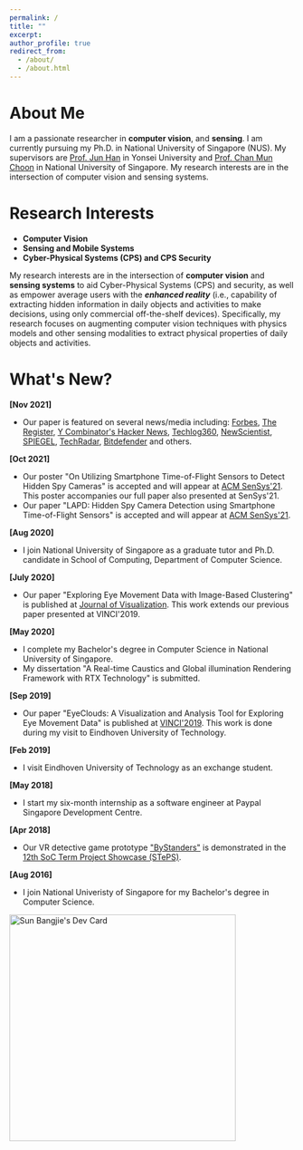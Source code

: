```yaml
---
permalink: /
title: ""
excerpt: 
author_profile: true
redirect_from: 
  - /about/
  - /about.html
---
```


About Me
======

I am a passionate researcher in **computer vision**, and **sensing**. I am currently pursuing my Ph.D. in National University of Singapore (NUS). My supervisors are [Prof. Jun Han](https://www.junhan.org/home) in Yonsei University and [Prof. Chan Mun Choon](https://www.comp.nus.edu.sg/~chanmc/) in National University of Singapore. My research interests are in the intersection of computer vision and sensing systems.

Research Interests
======
- **Computer Vision**
- **Sensing and Mobile Systems**
- **Cyber-Physical Systems (CPS) and CPS Security**

My research interests are in the intersection of **computer vision** and **sensing systems** to aid Cyber-Physical Systems (CPS) and security, as well as empower average users with the ***enhanced reality*** (i.e., capability of extracting hidden information in daily objects and activities to make decisions, using only commercial off-the-shelf devices). Specifically, my research focuses on augmenting computer vision techniques with physics models and other sensing modalities to extract physical properties of daily objects and activities.

What's New?
======
**[Nov 2021]**
* Our paper is featured on several news/media including: [Forbes](https://www.forbes.com/sites/leemathews/2021/11/19/your-smartphone-may-soon-be-able-to-detect-hidden-spy-cameras/?sh=3e929f8470cf), [The Register](https://www.theregister.com/2021/11/18/smartphone_camera_detection/), [Y Combinator's Hacker News](https://news.ycombinator.com/item?id=29267168), [Techlog360](https://techlog360.com/detect-hidden-spy-cameras-using-smartphone/), [NewScientist](https://www.newscientist.com/article/2299052-smartphone-app-can-detect-hidden-camera-lenses-from-reflections/), [SPIEGEL](https://www.spiegel.de/netzwelt/netzpolitik/laser-assisted-photography-detection-lapd-smartphone-app-spuert-versteckte-spionagekameras-auf-a-8318b023-0fad-40a8-a210-1c041a14d0a1), [TechRadar](https://www.techradar.com/news/your-smartphone-could-help-track-spy-cameras), [Bitdefender](https://www.bitdefender.com/blog/hotforsecurity/boffins-say-they-can-spot-a-hidden-spy-cam-with-just-a-smartphone/) and others.

**[Oct 2021]** 
* Our poster "On Utilizing Smartphone Time-of-Flight Sensors to Detect Hidden Spy Cameras" is accepted and will appear at [ACM SenSys'21](https://www.sigmobile.org/mobisys/2021/). This poster accompanies our full paper also presented at SenSys'21.
* Our paper "LAPD: Hidden Spy Camera Detection using Smartphone Time-of-Flight Sensors" is accepted and will appear at [ACM SenSys'21](https://www.sigmobile.org/mobisys/2021/).

**[Aug 2020]**
* I join National University of Singapore as a graduate tutor and Ph.D. candidate in School of Computing, Department of Computer Science.

**[July 2020]**
* Our paper "Exploring Eye Movement Data with Image-Based Clustering" is published at [Journal of Visualization](https://www.springer.com/journal/12650). This work extends our previous paper presented at VINCI'2019.

**[May 2020]**
* I complete my Bachelor's degree in Computer Science in National University of Singapore. 
* My dissertation "A Real-time Caustics and Global illumination Rendering Framework with RTX Technology" is submitted.

**[Sep 2019]**
* Our paper "EyeClouds: A Visualization and Analysis Tool for Exploring Eye Movement Data" is published at [VINCI'2019](https://vinci-conf.org/2019/). This work is done during my visit to Eindhoven University of Technology.

**[Feb 2019]**
* I visit Eindhoven University of Technology as an exchange student.

**[May 2018]**
* I start my six-month internship as a software engineer at Paypal Singapore Development Centre.

**[Apr 2018]**
* Our VR detective game prototype ["ByStanders"](https://qq315035253.wixsite.com/bystanders) is demonstrated in the [12th SoC Term Project Showcase (STePS)](https://isteps.comp.nus.edu.sg/event/12th-steps).

**[Aug 2016]**
* I join National Univeristy of Singapore for my Bachelor's degree in Computer Science.


<a href="https://devcard.link/IpxCUk"><img src="https://api.daily.dev/devcards/b614af1ebc344475b3babc8f6cc37c02.png?r=1u4" width="400" alt="Sun Bangjie's Dev Card"/></a>

